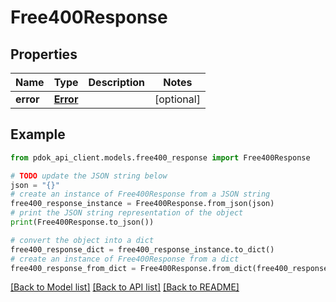 # Free400Response


## Properties

Name | Type | Description | Notes
------------ | ------------- | ------------- | -------------
**error** | [**Error**](Error.md) |  | [optional] 

## Example

```python
from pdok_api_client.models.free400_response import Free400Response

# TODO update the JSON string below
json = "{}"
# create an instance of Free400Response from a JSON string
free400_response_instance = Free400Response.from_json(json)
# print the JSON string representation of the object
print(Free400Response.to_json())

# convert the object into a dict
free400_response_dict = free400_response_instance.to_dict()
# create an instance of Free400Response from a dict
free400_response_from_dict = Free400Response.from_dict(free400_response_dict)
```
[[Back to Model list]](../README.md#documentation-for-models) [[Back to API list]](../README.md#documentation-for-api-endpoints) [[Back to README]](../README.md)


